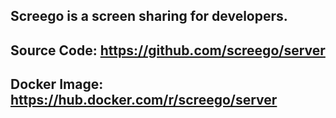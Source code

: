 ## **Screego is a screen sharing for developers.**
## Source Code: https://github.com/screego/server
## Docker Image: https://hub.docker.com/r/screego/server

